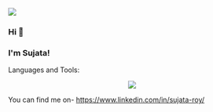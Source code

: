 ![](https://komarev.com/ghpvc/?username=Sujata2017)

### Hi 👋

### I'm Sujata!


Languages and Tools:

<p align="center">
  <a href="https://skillicons.dev">
    <img src="https://skillicons.dev/icons?i=flask,git,mysql,opencv,postman,pycharm,python,pytorch,scikit_learn,tensorflow" />
  </a>
</p>




You can find me on- https://www.linkedin.com/in/sujata-roy/


                          
<!--
**Sujata2017/Sujata2017** is a ✨ _special_ ✨ repository because its `README.md` (this file) appears on your GitHub profile.
![My Skills](https://skillicons.dev/icons?i=flask,git,mysql,opencv,postman,pycharm,python,pytorch,scikit_learn,tensorflow)
Here are some ideas to get you started:

- 🔭 I’m currently working on ...
- 🌱 I’m currently learning ...
- 👯 I’m looking to collaborate on ...
- 🤔 I’m looking for help with ...
- 💬 Ask me about ...
- 📫 How to reach me: ...
- 😄 Pronouns: ...
- ⚡ Fun fact: ...
-->  


